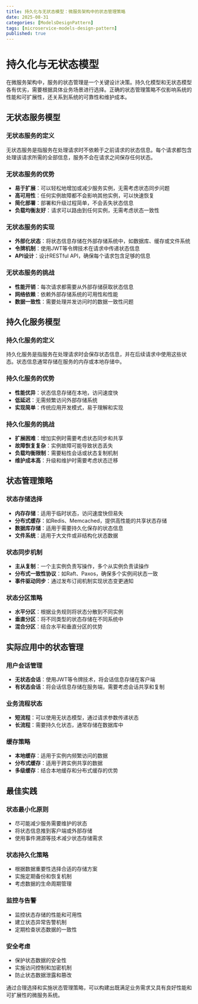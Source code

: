 ```yaml
---
title: 持久化与无状态模型：微服务架构中的状态管理策略
date: 2025-08-31
categories: [ModelsDesignPattern]
tags: [microservice-models-design-pattern]
published: true
---
```


# 持久化与无状态模型

在微服务架构中，服务的状态管理是一个关键设计决策。持久化模型和无状态模型各有优劣，需要根据具体业务场景进行选择。正确的状态管理策略不仅影响系统的性能和可扩展性，还关系到系统的可靠性和维护成本。

## 无状态服务模型

### 无状态服务的定义
无状态服务是指服务在处理请求时不依赖于之前请求的状态信息。每个请求都包含处理该请求所需的全部信息，服务不会在请求之间保存任何状态。

### 无状态服务的优势
- **易于扩展**：可以轻松地增加或减少服务实例，无需考虑状态同步问题
- **高可用性**：任何实例故障都不会影响其他实例，可以快速恢复
- **简化部署**：部署和升级过程简单，不会丢失状态信息
- **负载均衡友好**：请求可以路由到任何实例，无需考虑状态一致性

### 无状态服务的实现
- **外部化状态**：将状态信息存储在外部存储系统中，如数据库、缓存或文件系统
- **令牌机制**：使用JWT等令牌技术在请求中传递状态信息
- **API设计**：设计RESTful API，确保每个请求包含足够的信息

### 无状态服务的挑战
- **性能开销**：每次请求都需要从外部存储获取状态信息
- **网络依赖**：依赖外部存储系统的可用性和性能
- **数据一致性**：需要处理并发访问时的数据一致性问题

## 持久化服务模型

### 持久化服务的定义
持久化服务是指服务在处理请求时会保存状态信息，并在后续请求中使用这些状态。状态信息通常存储在服务的内存或本地存储中。

### 持久化服务的优势
- **性能优异**：状态信息存储在本地，访问速度快
- **低延迟**：无需频繁访问外部存储系统
- **实现简单**：传统应用开发模式，易于理解和实现

### 持久化服务的挑战
- **扩展困难**：增加实例时需要考虑状态同步和共享
- **故障恢复复杂**：实例故障可能导致状态丢失
- **负载均衡限制**：需要粘性会话或状态复制机制
- **维护成本高**：升级和维护时需要考虑状态迁移

## 状态管理策略

### 状态存储选择
- **内存存储**：适用于临时状态，访问速度快但易失
- **分布式缓存**：如Redis、Memcached，提供高性能的共享状态存储
- **数据库存储**：适用于需要持久化保存的状态信息
- **文件系统**：适用于大文件或非结构化状态数据

### 状态同步机制
- **主从复制**：一个主实例负责写操作，多个从实例负责读操作
- **分布式一致性协议**：如Raft、Paxos，确保多个实例间状态一致
- **事件驱动同步**：通过发布订阅机制实现状态变更通知

### 状态分区策略
- **水平分区**：根据业务规则将状态分散到不同实例
- **垂直分区**：将不同类型的状态存储在不同系统中
- **混合分区**：结合水平和垂直分区的优势

## 实际应用中的状态管理

### 用户会话管理
- **无状态会话**：使用JWT等令牌技术，将会话信息存储在客户端
- **有状态会话**：将会话信息存储在服务端，需要考虑会话共享和复制

### 业务流程状态
- **短流程**：可以使用无状态模型，通过请求参数传递状态
- **长流程**：需要持久化状态，通常存储在数据库中

### 缓存策略
- **本地缓存**：适用于实例内频繁访问的数据
- **分布式缓存**：适用于跨实例共享的数据
- **多级缓存**：结合本地缓存和分布式缓存的优势

## 最佳实践

### 状态最小化原则
- 尽可能减少服务需要维护的状态
- 将状态信息推到客户端或外部存储
- 使用事件溯源等技术减少状态存储需求

### 状态持久化策略
- 根据数据重要性选择合适的存储方案
- 实施定期备份和恢复机制
- 考虑数据的生命周期管理

### 监控与告警
- 监控状态存储的性能和可用性
- 建立状态异常告警机制
- 定期检查状态数据的一致性

### 安全考虑
- 保护状态数据的安全性
- 实施访问控制和加密机制
- 防止状态数据泄露和篡改

通过合理选择和实施状态管理策略，可以构建出既满足业务需求又具有良好性能和可扩展性的微服务系统。